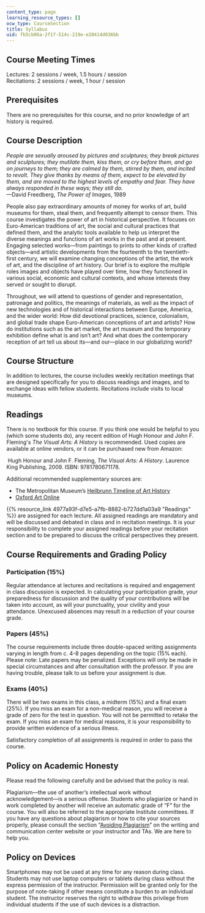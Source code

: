 ```yaml
---
content_type: page
learning_resource_types: []
ocw_type: CourseSection
title: Syllabus
uid: fb5cb06a-2f1f-514c-219e-e20414d036bb
---
```


Course Meeting Times
--------------------

Lectures: 2 sessions / week, 1.5 hours / session  
Recitations: 2 sessions / week, 1 hour / session

Prerequisites
-------------

There are no prerequisites for this course, and no prior knowledge of art history is required.

Course Description
------------------

_People are sexually aroused by pictures and sculptures; they break pictures and sculptures; they mutilate them, kiss them, or cry before them, and go on journeys to them; they are calmed by them, stirred by them, and incited to revolt. They give thanks by means of them, expect to be elevated by them, and are moved to the highest levels of empathy and fear. They have always responded in these ways; they still do._  
—David Freedberg, _The Power of Images_, 1989

People also pay extraordinary amounts of money for works of art, build museums for them, steal them, and frequently attempt to censor them. This course investigates the power of art in historical perspective. It focuses on Euro-American traditions of art, the social and cultural practices that defined them, and the analytic tools available to help us interpret the diverse meanings and functions of art works in the past and at present. Engaging selected works—from paintings to prints to other kinds of crafted objects—and artistic developments from the fourteenth to the twentieth-first century, we will examine changing conceptions of the artist, the work of art, and the discipline of art history. Our brief is to explore the multiple roles images and objects have played over time, how they functioned in various social, economic and cultural contexts, and whose interests they served or sought to disrupt.

Throughout, we will attend to questions of gender and representation, patronage and politics, the meanings of materials, as well as the impact of new technologies and of historical interactions between Europe, America, and the wider world: How did devotional practices, science, colonialism, and global trade shape Euro-American conceptions of art and artists? How do institutions such as the art market, the art museum and the temporary exhibition define what is and isn’t art? And what does the contemporary reception of art tell us about its—and our—place in our globalizing world?

Course Structure
----------------

In addition to lectures, the course includes weekly recitation meetings that are designed specifically for you to discuss readings and images, and to exchange ideas with fellow students. Recitations include visits to local museums.

Readings
--------

There is no textbook for this course. If you think one would be helpful to you (which some students do), any recent edition of Hugh Honour and John F. Fleming's _The Visual Arts: A History_ is recommended. Used copies are available at online vendors, or it can be purchased new from Amazon:

 Hugh Honour and John F. Fleming, _The Visual Arts: A History_. Laurence King Publishing, 2009. ISBN: 9781780671178.

Additional recommended supplementary sources are:

*   The Metropolitan Museum’s [Heilbrunn Timeline of Art History](https://www.metmuseum.org/toah/)
*   [Oxford Art Online](http://www.oxfordartonline.com) 

{{% resource_link 4977a93f-d7e5-a7fb-8882-b727dd1a03a9 "Readings" %}} are assigned for each lecture. All assigned readings are mandatory and will be discussed and debated in class and in recitation meetings. It is your responsibility to complete your assigned readings before your recitation section and to be prepared to discuss the critical perspectives they present.

Course Requirements and Grading Policy
--------------------------------------

### Participation (15%)

Regular attendance at lectures and recitations is required and engagement in class discussion is expected. In calculating your participation grade, your preparedness for discussion and the quality of your contributions will be taken into account, as will your punctuality, your civility and your attendance. Unexcused absences may result in a reduction of your course grade.

### Papers (45%)

The course requirements include three double-spaced writing assignments varying in length from c. 4-8 pages depending on the topic (15% each). Please note: Late papers may be penalized. Exceptions will only be made in special circumstances and after consultation with the professor. If you are having trouble, please talk to us before your assignment is due.

### Exams (40%)

There will be two exams in this class, a midterm (15%) and a final exam (25%). If you miss an exam for a non-medical reason, you will receive a grade of zero for the test in question. You will not be permitted to retake the exam. If you miss an exam for medical reasons, it is your responsibility to provide written evidence of a serious illness.  
  
Satisfactory completion of all assignments is required in order to pass the course.

Policy on Academic Honesty
--------------------------

Please read the following carefully and be advised that the policy is real.

Plagiarism—the use of another’s intellectual work without acknowledgement—is a serious offense. Students who plagiarize or hand in work completed by another will receive an automatic grade of “F” for the course. You will also be referred to the appropriate Institute committees. If you have any questions about plagiarism or how to cite your sources properly, please consult the section “[Avoiding Plagiarism](http://writing.mit.edu/wcc/avoidingplagiarism)” on the writing and communication center website or your instructor and TAs. We are here to help you.

Policy on Devices
-----------------

Smartphones may not be used at any time for any reason during class. Students may not use laptop computers or tablets during class without the express permission of the instructor. Permission will be granted only for the purpose of note-taking if other means constitute a burden to an individual student. The instructor reserves the right to withdraw this privilege from individual students if the use of such devices is a distraction.